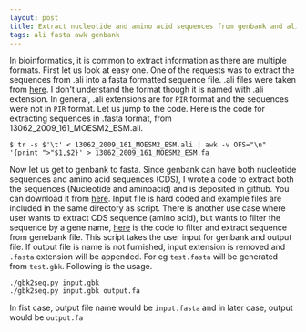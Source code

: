 ```yaml
---
layout: post
title: Extract nucleotide and amino acid sequences from genbank and ali 
tags: ali fasta awk genbank
---
```

In bioinformatics, it is common to extract information as there are multiple formats. First let us look at easy one. One of the requests was to extract the sequences from .ali into a fasta formatted sequence file. .ali files were taken from [here](https://biologydirect.biomedcentral.com/articles/10.1186/1745-6150-4-29#additional-information). I don't understand the format though it is named with .ali extension. In general, .ali extensions are for `PIR` format and the sequences were not in `PIR` format. Let us jump to the code. Here is the code for extracting sequences in .fasta format, from 13062_2009_161_MOESM2_ESM.ali.

```code
$ tr -s $'\t' < 13062_2009_161_MOESM2_ESM.ali | awk -v OFS="\n" '{print ">"$1,$2}' > 13062_2009_161_MOESM2_ESM.fa
```
Now let us get to genbank to fasta. Since genbank can have both nucleotide sequences and amino acid sequences (CDS), I wrote a code to extract both the sequences (Nucleotide and aminoacid) and is deposited in github. You can download it from [here](https://github.com/svsuresh/python_scripts/blob/13d1d66e046f3ae2e320e3a330376fda2e56aa12/gbtofasta/gbtofasta.py). Input file is hard coded and example files are included in the same directory as script. There is another use case where user wants to extract CDS sequence (amino acid), but wants to filter the sequence by a gene name, [here](https://github.com/svsuresh/python_scripts/blob/13d1d66e046f3ae2e320e3a330376fda2e56aa12/gbtofasta/gbk2seq.py) is the code to filter and extract sequence from genebank file. This script takes the user input for genbank and output file. If output file is name is not furnished, input extension is removed and `.fasta` extension will be appended. For eg `test.fasta` will be generated from `test.gbk`. Following is the usage.

```code
./gbk2seq.py input.gbk
./gbk2seq.py input.gbk output.fa
```
In fist case, output file name would be `input.fasta` and in later case, output would be `output.fa`
